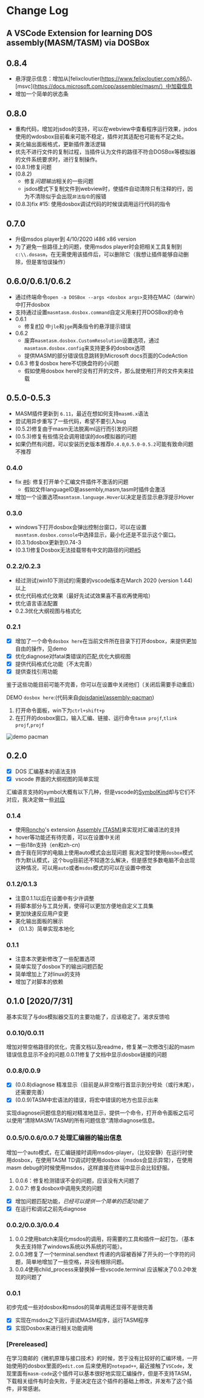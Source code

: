 # Change Log

## A VSCode Extension for learning DOS assembly(MASM/TASM) via DOSBox

## 0.8.4

- 悬浮提示信息：增加从[felixcloutier(https://www.felixcloutier.com/x86/)、[msvc](https://docs.microsoft.com/cpp/assembler/masm/）中加载信息
- 增加一个简单的状态条

## 0.8.0

- 重构代码，增加对jsdos的支持，可以在webview中查看程序运行效果，jsdos使用的wdosbox目前看来可能不稳定，插件对其适配也可能有不足之处。
- 美化输出面板格式，更新插件激活逻辑
- 优先不进行文件的复制过程，当插件认为文件的路径不符合DOSBox等模拟器的文件系统要求时，进行复制操作。
- (0.8.1)修复问题
- (0.8.2)
  - 修复*问题输出*相关的一些问题
  - jsdos模式下复制文件到webview时，使插件自动清除只有注释的行，因为不清除似乎会出现`非法指令`的报错
- (0.8.3)fix #15: 使用dosbox调试代码的时候误调用运行代码的指令

## 0.7.0

- 升级msdos player到 4/10/2020 i486 x86 version
- 为了避免一些路径上的问题，使用msdos player时会把相关工具复制到`c:\\.dosasm`，在无需使用该插件后，可以删除它（我想让插件能够自动删除，但是害怕误操作）

## 0.6.0/0.6.1/0.6.2

- 通过终端命令`open -a DOSBox --args <dosbox args>`支持在MAC（darwin）中打开dosbox
- 支持通过设置`masmtasm.dosbox.command`自定义用来打开DOSBox的命令
- 0.6.1
  - 修复[#10](https://github.com/xsro/masm-tasm/issues/10) 中`jle`和`jge`两条指令的悬浮提示错误
- 0.6.2
  - 废弃`masmtasm.dosbox.CustomResolution`设置选项，通过`masmtasm.dosbox.config`来支持更多的dosbox选项
  - 提供MASM的部分错误信息跳转到Microsoft docs页面的CodeAction
- 0.6.3 修复dosbox here不切换盘符的小问题
  - 假如使用dosbox here时没有打开的文件，那么就使用打开的文件夹来挂载

## 0.5.0-0.5.3

- MASM插件更新到 `6.11`，最近在想如何支持`masm6.x`语法
- 尝试用异步重写了一些代码，希望不要引入bug
- (0.5.2)修复由于masm无法脱离ml运行而引发的问题
- (0.5.3)修复有些情况会调用错误的dos模拟器的问题
- 如果仍然有问题，可以安装历史版本推荐`0.4.0`,`0.5.0-0.5.2`可能有致命问题不推荐

### 0.4.0

- fix [#6](https://github.com/xsro/masm-tasm/issues/6): 修复打开单个汇编文件插件不激活的问题
  - 假如文件languageID是assembly,masm,tasm时插件会激活
- 增加一个设置选项`masmtasm.language.Hover`以决定是否显示悬浮提示Hover

### 0.3.0

- windows下打开dosbox会弹出控制台窗口，可以在设置`masmtasm.dosbox.console`中选择显示，最小化还是不显示这个窗口。
- (0.3.1)dosbox更新到0.74-3
- (0.3.1)修复Dosbox无法挂载带有中文的路径的问题[#5](https://github.com/xsro/masm-tasm/issues/5)

### 0.2.2/0.2.3

- 经过测试(win10下测试的)需要的vscode版本在March 2020 (version 1.44)以上
- 优化代码格式化效果（最好先试试效果喜不喜欢再使用哈）
- 优化语言语法配置
- 0.2.3优化大纲视图与格式化

### 0.2.1

- [x] 增加了一个命令`dosbox here`在当前文件所在目录下打开dosbox，来提供更加自由的操作，见demo
- [x] 优化diagnose对fatal类错误的匹配,优化大纲视图
- [x] 提供代码格式化功能（不太完善）
- [x] 提供查找引用功能

鉴于这些功能目前可能不完善，你可以在设置中关闭他们（关闭后需要手动重启）

DEMO `dosbox here`:(代码来自[dpisdaniel/assembly-pacman](https://github.com/dpisdaniel/assembly-pacman))

1. 打开命令面板，win下为`ctrl+shift+p`
2. 在打开的dosbox窗口，输入汇编、链接、运行命令`tasm projf`,`tlink projf`,`projf`

![demo pacman](https://github.com/xsro/masm-tasm/raw/main/pics/demo_pacman.gif)

## 0.2.0

- [x] DOS 汇编基本的语法支持
- [x] vscode 界面的大纲视图的简单实现

汇编语言支持的symbol大概有以下几种，但是vscode的[SymbolKind](https://code.visualstudio.com/api/references/vscode-api#SymbolKind)却与它们不对应，我决定做一些[对应](doc/Notes.md#1)

### 0.1.4

- 使用[Roncho](https://marketplace.visualstudio.com/publishers/Roncho)'s extension [Assembly (TASM)](https://marketplace.visualstudio.com/items?itemName=Roncho.assembly-8086)来实现对汇编语法的支持
- hover等功能还有待完善，可以在设置中关闭
- 一些i18n支持（en和zh-cn)
- 由于我在同学的电脑上使用auto模式会出现问题 我决定暂时使用`dosbox`模式作为默认模式，这个bug目前还不知道怎么解决，但是感觉多数电脑不会出现这种情况，可以用`auto`或者`msdos`模式的可以在设置中修改

### 0.1.2/0.1.3

- 注意0.1.1以后在设置中有少许调整
- 将脚本部分与工具分离，使得可以更加方便地自定义工具集
- 更加快速反应用户变更
- 美化输出面板的展示
- （0.1.3）简单实现本地化

### 0.1.1

- 注意本次更新修改了一些配置选项
- 简单实现了dosbox下的输出问题匹配
- 简单增加上了对linux的支持
- 增加了对脚本的依赖

## 0.1.0 [2020/7/31]

基本实现了与dos模拟器交互的主要功能了，应该稳定了。渴求反馈哈

### 0.0.10/0.0.11

增加对带空格路径的优化，完善文档以及readme，修复某一次修改引起的masm错误信息显示不全的问题.0.0.11修复了文档中显示dosbox链接的问题

### 0.0.8/0.0.9

- [x] (0.0.8)diagnose 精准显示（目前是从非空格行首显示到分号处（或行末尾），还需要完善）
- [x] (0.0.9)TASM中宏语法的错误，将宏中错误的地方也显示出来

实现diagnose问题信息的相对精准地显示，提供一个命令，打开命令面板之后可以使用“清除MASM/TASM的所有问题信息”清除diagnose信息。

### 0.0.5/0.0.6/0.0.7 处理汇编器的输出信息

增加一个auto模式，在汇编链接时调用msdos-player，（比较安静）在运行时使用dosbox，在使用TASM TD调试时使用dosbox（msdos会显示异常），在使用masm debug的时候使用msdos，这样直接在终端中显示会比较舒服。

1. 0.0.6：修复检测错误不全的问题，应该没有大问题了
2. 0.0.7: 修复dosbox中调用失灵的问题

- [x] 增加问题匹配功能，*已经可以提供一个简单的匹配功能了*
- [x] 在运行和调试之前先diagnose

### 0.0.2/0.0.3/0.0.4

1. 0.0.2使用batch来简化msdos的调用，将需要的工具和插件一起打包，（基本失去支持除了windows系统以外系统的可能）。
2. 0.0.3修复了一个terminal.sendtext 传递的内容被吞掉了开头的一个字符的问题，简单地增加了一些空格，并没有根除问题。
3. 0.0.4使用child_process来替换掉一些vscode.terminal 应该解决了0.0.2中发现的问题了

### 0.0.1

初步完成一些对dosbox和msdos的简单调用还显得不是很完善

- [x] 实现在msdos之下运行调试MASM程序，运行TASM程序
- [x] 实现Dosbox来进行相关功能调用

### [Prereleased]

在学习南邮的《微机原理与接口技术》的时候，苦于没有比较好的汇编环境，一开始使用的dosbox里面的`edit.com` 后来使用的`notepad++`, 最近接触了`VSCode`，发现里面有`masm-code`这个插件可以基本很好地实现汇编操作，但是不支持TASM，下载相关组件有时会失败，于是决定在这个插件的基础上修改，并发布了这个插件，非常感谢。
